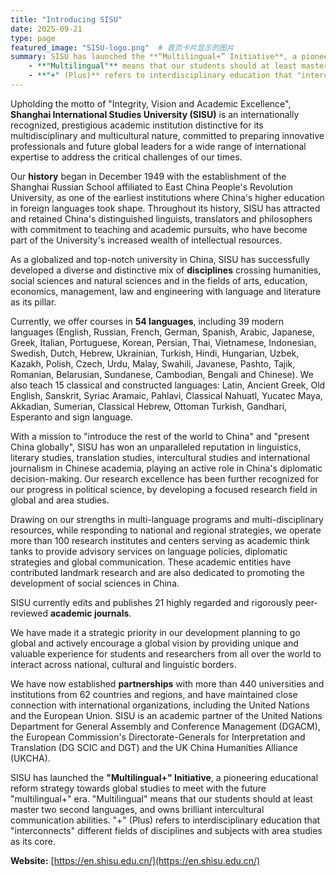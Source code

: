 ```yaml
---
title: "Introducing SISU"
date: 2025-09-21
type: page
featured_image: "SISU-logo.png"  # 首页卡片显示的图片
summary: SISU has launched the **“Multilingual+” Initiative**, a pioneering educational reform strategy towards global studies to meet with the future “multilingual+” era.
    - **"Multilingual"** means that our students should at least master two second languages, and own brilliant intercultural communication abilities.
    - **"+" (Plus)** refers to interdisciplinary education that "interconnects" different fields of disciplines and subjects with area studies as its core.
---
```


Upholding the motto of "Integrity, Vision and Academic Excellence", **Shanghai International Studies University (SISU)** is an internationally recognized, prestigious academic institution distinctive for its multidisciplinary and multicultural nature, committed to preparing innovative professionals and future global leaders for a wide range of international expertise to address the critical challenges of our times.

Our **history** began in December 1949 with the establishment of the Shanghai Russian School affiliated to East China People's Revolution University, as one of the earliest institutions where China's higher education in foreign languages took shape. Throughout its history, SISU has attracted and retained China's distinguished linguists, translators and philosophers with commitment to teaching and academic pursuits, who have become part of the University's increased wealth of intellectual resources.

As a globalized and top-notch university in China, SISU has successfully developed a diverse and distinctive mix of **disciplines** crossing humanities, social sciences and natural sciences and in the fields of arts, education, economics, management, law and engineering with language and literature as its pillar.

Currently, we offer courses in **54 languages**, including 39 modern languages (English, Russian, French, German, Spanish, Arabic, Japanese, Greek, Italian, Portuguese, Korean, Persian, Thai, Vietnamese, Indonesian, Swedish, Dutch, Hebrew, Ukrainian, Turkish, Hindi, Hungarian, Uzbek, Kazakh, Polish, Czech, Urdu, Malay, Swahili, Javanese, Pashto, Tajik, Romanian, Belarusian, Sundanese, Cambodian, Bengali and Chinese). We also teach 15 classical and constructed languages: Latin, Ancient Greek, Old English, Sanskrit, Syriac Aramaic, Pahlavi, Classical Nahuatl, Yucatec Maya, Akkadian, Sumerian, Classical Hebrew, Ottoman Turkish, Gandhari, Esperanto and sign language.

With a mission to "introduce the rest of the world to China" and "present China globally", SISU has won an unparalleled reputation in linguistics, literary studies, translation studies, intercultural studies and international journalism in Chinese academia, playing an active role in China's diplomatic decision-making. Our research excellence has been further recognized for our progress in political science, by developing a focused research field in global and area studies.

Drawing on our strengths in multi-language programs and multi-disciplinary resources, while responding to national and regional strategies, we operate more than 100 research institutes and centers serving as academic think tanks to provide advisory services on language policies, diplomatic strategies and global communication. These academic entities have contributed landmark research and are also dedicated to promoting the development of social sciences in China.

SISU currently edits and publishes 21 highly regarded and rigorously peer-reviewed **academic journals**.

We have made it a strategic priority in our development planning to go global and actively encourage a global vision by providing unique and valuable experience for students and researchers from all over the world to interact across national, cultural and linguistic borders.

We have now established **partnerships** with more than 440 universities and institutions from 62 countries and regions, and have maintained close connection with international organizations, including the United Nations and the European Union. SISU is an academic partner of the United Nations Department for General Assembly and Conference Management (DGACM), the European Commission's Directorate-Generals for Interpretation and Translation (DG SCIC and DGT) and the UK China Humanities Alliance (UKCHA).

SISU has launched the **"Multilingual+" Initiative**, a pioneering educational reform strategy towards global studies to meet with the future "multilingual+" era. "Multilingual" means that our students should at least master two second languages, and owns brilliant intercultural communication abilities. "+" (Plus) refers to interdisciplinary education that "interconnects" different fields of disciplines and subjects with area studies as its core.

**Website:** [https://en.shisu.edu.cn/](https://en.shisu.edu.cn/)